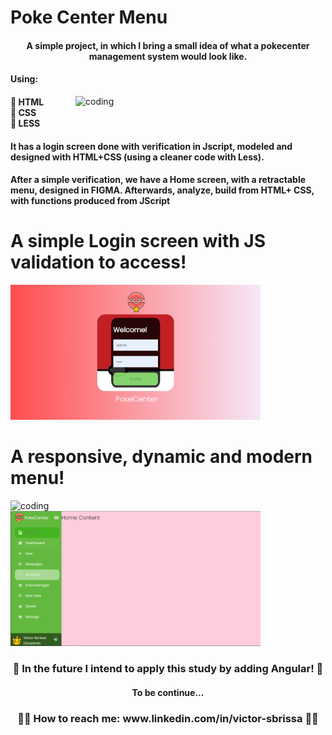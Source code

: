 # Poke Center Menu
<h4 align="center">
A simple project, in which I bring a small idea of what a pokecenter management system would look like.
</h4>

<h4>
Using:
</h4>
<img align="right" alt="coding" width="400" src="https://i.imgur.com/onUl4SG.gif">
<h4>
🥇 HTML </br>
🥈 CSS  </br>
🥉 LESS </br>
</h4>

<h4>
It has a login screen done with verification in Jscript, modeled and designed with HTML+CSS (using a cleaner code with Less).
</h4>
<h4>
After a simple verification, we have a Home screen, with a retractable menu, designed in FIGMA. Afterwards, analyze, build from HTML+ CSS, with functions produced from JScript
</h4>
<div>
<h1  align="left">A simple Login screen with JS validation to access!</h1>
</div>
<img lt="coding" width="400" src='https://raw.githubusercontent.com/VictorSbrissa/Projeto_PokeCenter/master/image/Tela_Login.PNG' width="450px"  />
<h1  align="left" >A responsive, dynamic and modern menu!</h1>
<div>
<img  align="left" alt="coding" width="400" src='https://user-images.githubusercontent.com/111141379/186058390-d47e8413-f62e-456b-a71e-8caf5cde9109.png' width="350px"  />
</div>
<div>
<img   align="rigth" alt="coding" width="400" src='https://raw.githubusercontent.com/VictorSbrissa/Projeto_PokeCenter/master/image/Menu_Inicial2.PNG' width="350px"  />
</div>
<h3 align="center"> 🚩 In the future I intend to apply this study by adding Angular! 🚩</h3>
<h4 align="center"> To be continue... </ha4>
<h3 align="center" >👍🏼  How to reach me: www.linkedin.com/in/victor-sbrissa  👍🏼 </h3>
